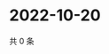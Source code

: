 # 2022-10-20

共 0 条

<!-- BEGIN WEIBO -->
<!-- 最后更新时间 Thu Oct 20 2022 06:22:01 GMT+0800 (China Standard Time) -->

<!-- END WEIBO -->
